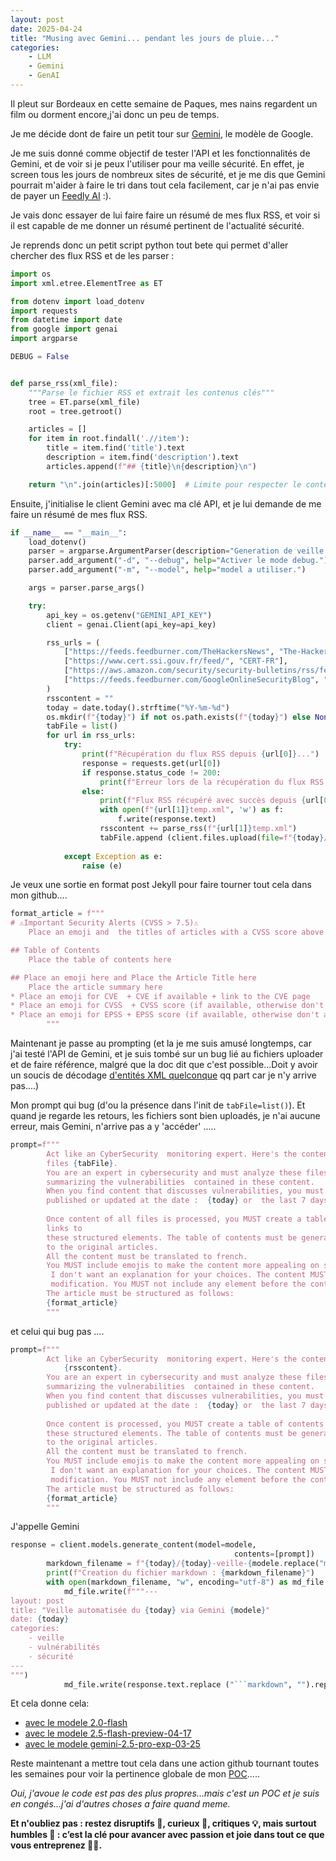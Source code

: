 ```yaml
---
layout: post
date: 2025-04-24
title: "Musing avec Gemini... pendant les jours de pluie..."
categories:
    - LLM
    - Gemini
    - GenAI
---
```


Il pleut sur Bordeaux en cette semaine de Paques, mes nains regardent un film ou dorment encore,j'ai donc un peu de 
temps. 

Je me décide dont de faire un petit tour sur [Gemini](https://ai.google.dev/), le modèle de Google. 

Je me suis donné comme objectif de tester l'API et les fonctionnalités de Gemini, et de voir si je peux l'utiliser 
pour ma veille sécurité. En effet, je screen tous les jours de nombreux sites de sécurité, et je me dis que Gemini 
pourrait m'aider à faire le tri dans tout cela facilement, car je n'ai pas envie de payer un [Feedly AI](https://feedly.com/ai) :). 

Je vais donc essayer de lui faire faire un résumé de mes flux RSS, et voir si il est capable de me donner
un résumé pertinent de l'actualité sécurité.


Je reprends donc un petit script python tout bete qui permet d'aller chercher des flux RSS et de les parser : 
```python
import os
import xml.etree.ElementTree as ET

from dotenv import load_dotenv
import requests
from datetime import date
from google import genai
import argparse

DEBUG = False


def parse_rss(xml_file):
    """Parse le fichier RSS et extrait les contenus clés"""
    tree = ET.parse(xml_file)
    root = tree.getroot()

    articles = []
    for item in root.findall('.//item'):
        title = item.find('title').text
        description = item.find('description').text
        articles.append(f"## {title}\n{description}\n")

    return "\n".join(articles)[:5000]  # Limite pour respecter le contexte

```

Ensuite, j'initialise le client Gemini avec ma clé API, et je lui demande de me faire un résumé de mes flux RSS.
```python
if __name__ == "__main__":
    load_dotenv()
    parser = argparse.ArgumentParser(description="Generation de veille via un model")
    parser.add_argument("-d", "--debug", help="Activer le mode debug.")
    parser.add_argument("-m", "--model", help="model a utiliser.")

    args = parser.parse_args()

    try:
        api_key = os.getenv("GEMINI_API_KEY")
        client = genai.Client(api_key=api_key)

        rss_urls = (
            ["https://feeds.feedburner.com/TheHackersNews", "The-Hacker-News"],
            ["https://www.cert.ssi.gouv.fr/feed/", "CERT-FR"],
            ["https://aws.amazon.com/security/security-bulletins/rss/feed/", "AWS-Security-Bulletins"],
            ["https://feeds.feedburner.com/GoogleOnlineSecurityBlog", "Google-Online-Security-Blog"]
        )
        rsscontent = ""
        today = date.today().strftime("%Y-%m-%d")
        os.mkdir(f"{today}") if not os.path.exists(f"{today}") else None
        tabFile = list()
        for url in rss_urls:
            try:
                print(f"Récupération du flux RSS depuis {url[0]}...")
                response = requests.get(url[0])
                if response.status_code != 200:
                    print(f"Erreur lors de la récupération du flux RSS : {response.status_code}")
                else:
                    print(f"Flux RSS récupéré avec succès depuis {url[0]}")
                    with open(f"{url[1]}temp.xml", 'w') as f:
                        f.write(response.text)
                    rsscontent += parse_rss(f"{url[1]}temp.xml")
                    tabFile.append (client.files.upload(file=f"{today}/{url[1]}temp.rss"))
                    
            except Exception as e:
                raise (e)
```

Je veux une sortie en format post Jekyll pour faire tourner tout cela dans mon github....
```python
format_article = f"""
# ⚠️Important Security Alerts (CVSS > 7.5)⚠️
    Place an emoji and  the titles of articles with a CVSS score above 7.5 here

## Table of Contents
    Place the table of contents here

## Place an emoji here and Place the Article Title here
    Place the article summary here
* Place an emoji for CVE  + CVE if available + link to the CVE page
* Place an emoji for CVSS  + CVSS score (if available, otherwise don't add the line ) 
* Place an emoji for EPSS + EPSS score (if available, otherwise don't add the line ) 
        """
```
Maintenant je passe au prompting (et la je me suis amusé longtemps, car j'ai testé l'API de Gemini, et je suis tombé 
sur un bug lié au fichiers uploader et de faire référence, malgré que la doc dit que c'est possible...Doit y avoir 
un soucis de décodage [d'entités XML quelconque](https://cwe.mitre.org/data/definitions/611.html) qq part car je n'y arrive pas....) 

Mon prompt qui bug (d'ou la présence dans l'init de `tabFile=list()`). Et quand je regarde les retours, les fichiers 
sont bien uploadés, je n'ai aucune erreur, mais Gemini, n'arrive pas a y 'accéder' ..... 
```python
prompt=f"""
        Act like an CyberSecurity  monitoring expert. Here's the content of RSS feed in the following XML 
        files {tabFile}.
        You are an expert in cybersecurity and must analyze these files  to generate a cybersecurity monitoring article 
        summarizing the vulnerabilities  contained in these content.
        When you find content that discusses vulnerabilities, you must create an article if the content has been 
        published or updated at the date :  {today} or  the last 7 days before {today}
        
        Once content of all files is processed, you MUST create a table of contents with the article titles and 
        links to 
        these structured elements. The table of contents must be generated based on the article titles and include links 
        to the original articles. 
        All the content must be translated to french.
        You MUST include emojis to make the content more appealing on social networks.
         I don't want an explanation for your choices. The content MUST be directly usable in a jekyll post without 
         modification. You MUST not include any element before the content of the article that describe the content type
        The article must be structured as follows:
        {format_article}
        """
```
et celui qui bug pas .... 
```python
prompt=f"""
        Act like an CyberSecurity  monitoring expert. Here's the content of RSS feed:
            {rsscontent}.
        You are an expert in cybersecurity and must analyze these files  to generate a cybersecurity monitoring article 
        summarizing the vulnerabilities  contained in these content.
        When you find content that discusses vulnerabilities, you must create an article if the content has been 
        published or updated at the date :  {today} or  the last 7 days before {today}
        
        Once content is processed, you MUST create a table of contents with the article titles and links to 
        these structured elements. The table of contents must be generated based on the article titles and include links 
        to the original articles. 
        All the content must be translated to french.
        You MUST include emojis to make the content more appealing on social networks.
         I don't want an explanation for your choices. The content MUST be directly usable in a jekyll post without 
         modification. You MUST not include any element before the content of the article that describe the content type
        The article must be structured as follows:
        {format_article}
        """
```

J'appelle Gemini 
```python
response = client.models.generate_content(model=modele,
                                                  contents=[prompt])
        markdown_filename = f"{today}/{today}-veille-{modele.replace("models/", "")}.md"
        print(f"Creation du fichier markdown : {markdown_filename}")
        with open(markdown_filename, "w", encoding="utf-8") as md_file:
            md_file.write(f"""---
layout: post
title: "Veille automatisée du {today} via Gemini {modele}"
date: {today}
categories:
    - veille
    - vulnérabilités
    - sécurité
---
""")
            md_file.write(response.text.replace ("```markdown", "").replace("```", ""))
```
Et cela donne cela: 
* [avec le modele 2.0-flash]({{home}}/2025/04/24/veille-gemini-2.0-flash/) 
* [avec le modele 2.5-flash-preview-04-17]({{home}}/2025/04/24/veille-gemini-2.5-flash-preview-04-17/)
* [avec le modele gemini-2.5-pro-exp-03-25]({{home}}/2025/04/24/veille-gemini-2.5-pro-exp-03-25/)

Reste maintenant a mettre tout cela dans une action github tournant toutes les semaines pour voir la pertinence globale
de mon [POC](https://github.com/SPoint42/spoint42.github.io/blob/main/scripts/veille/pocGemini.py).....

_Oui, j'avoue le code est pas des plus propres...mais c'est un POC et je suis en congés...j'ai d'autres  choses a 
faire quand meme._

**Et n'oubliez pas : restez disruptifs 🚀, curieux 🤔, critiques 💡, mais surtout humbles 🙏 : c’est la clé pour avancer avec
passion et joie dans tout ce que vous entreprenez 🌟💫.**
